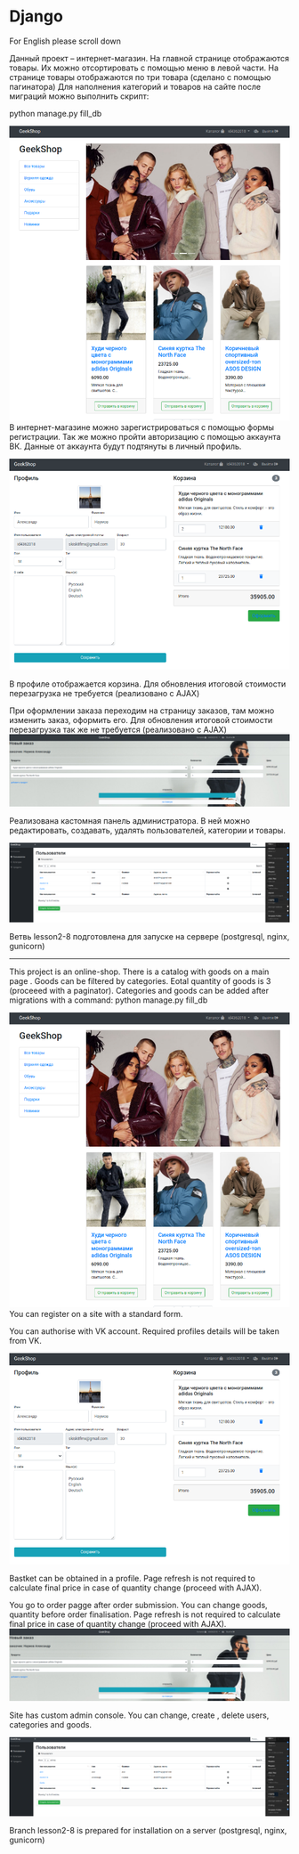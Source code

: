 # Django

For English please scroll down



Данный проект – интернет-магазин. На главной странице отображаются товары. Их можно отсортировать с помощью меню в левой части. На странице товары отображаются по три товара (сделано с помощью пагинатора)
Для наполнения категорий и товаров на сайте после миграций можно выполнить скрипт:

python manage.py fill_db

![catalog](https://github.com/AleksandrVladimirovichNaumov/Django/raw/master/screenshots/shop_catalog.png)
В интернет-магазине можно зарегистрироваться с помощью формы регистрации.
Так же можно пройти авторизацию с помощью аккаунта ВК. Данные от аккаунта будут подтянуты в личный профиль.

![profile](https://github.com/AleksandrVladimirovichNaumov/Django/raw/master/screenshots/profile.png)

В профиле отображается корзина. Для обновления итоговой стоимости перезагрузка не требуется (реализовано с AJAX)

При оформлении заказа переходим на страницу заказов, там можно изменить заказ, оформить его.
Для обновления итоговой стоимости перезагрузка так же не требуется (реализовано с AJAX)
![profile](https://github.com/AleksandrVladimirovichNaumov/Django/raw/master/screenshots/orders.png)

Реализована кастомная панель администратора. В ней можно редактировать, создавать, удалять пользователей, категории и товары.

![profile](https://github.com/AleksandrVladimirovichNaumov/Django/raw/master/screenshots/custom_admin_users.png)

Ветвь lesson2-8 подготовлена для запуске на сервере (postgresql, nginx, gunicorn)

*******************************************************************************************************************************************



This project is an online-shop. There is a catalog with goods on a main page . Goods can be filtered by categories. Еotal quantity of goods is 3 (proceeed with a paginator).
Сategories and goods can be added after migrations with a command:
python manage.py fill_db

![catalog](https://github.com/AleksandrVladimirovichNaumov/Django/raw/master/screenshots/shop_catalog.png)
You can register on a site with a standard form.


You can authorise with VK account. Required profiles details will be taken from VK.

![profile](https://github.com/AleksandrVladimirovichNaumov/Django/raw/master/screenshots/profile.png)

Bastket can be obtained in a profile. Page refresh is not required to calculate final price in case of quantity change (proceed with  AJAX).

You go to order pagge after order submission. You can change goods, quantity before order finalisation.
Page refresh is not required to calculate final price in case of quantity change (proceed with  AJAX).
![profile](https://github.com/AleksandrVladimirovichNaumov/Django/raw/master/screenshots/orders.png)

Site has custom admin console. You can change, create , delete users, categories and goods.

![profile](https://github.com/AleksandrVladimirovichNaumov/Django/raw/master/screenshots/custom_admin_users.png)

Branch lesson2-8 is prepared for installation on a server (postgresql, nginx, gunicorn)